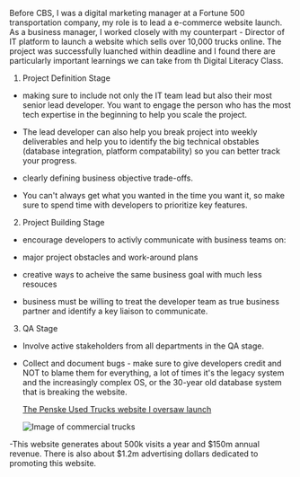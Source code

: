Before CBS, I was a digital marketing manager at a Fortune 500 transportation company, my role is to lead a e-commerce website launch. As a business manager, I worked closely with my counterpart - Director of IT platform to launch a website which sells over 10,000 trucks online. The project was successfully luanched within deadline and I found there are particularly important learnings we can take from th Digital Literacy Class. 

1) Project Definition Stage

- making sure to include not only the IT team lead but also their most senior lead developer. You want to engage the person who has the most tech expertise in the beginning to help you scale the project. 
-  The lead developer can also help you break project into weekly deliverables and help you to identify the big technical obstables (database integration, platform compatability) so you can better track your progress.

- clearly defining business objective trade-offs. 
-   You can't always get what you wanted in the time you want it, so make sure to spend time with developers to prioritize key features. 

2) Project Building Stage

- encourage developers to activly communicate with business teams on:
-  major project obstacles and work-around plans
-  creative ways to acheive the same business goal with much less resouces

- business must be willing to treat the developer team as true business partner and identify a key liaison to communicate. 

3) QA Stage

- Involve active stakeholders from all departments in the QA stage.
- Collect and document bugs - make sure to give developers credit and NOT to blame them for everything, a lot of times it's the legacy system and the increasingly complex OS, or the 30-year old database system that is breaking the website.
  
  [The Penske Used Trucks website I oversaw launch](http://www.penskeusedtrucks.com)
  
  ![Image of commercial trucks](http://www.penskeusedtrucks.com/img/img_callout_centers.jpg)
  
-This website generates about 500k visits a year and $150m annual revenue. There is also about $1.2m advertising dollars dedicated to promoting this website.
